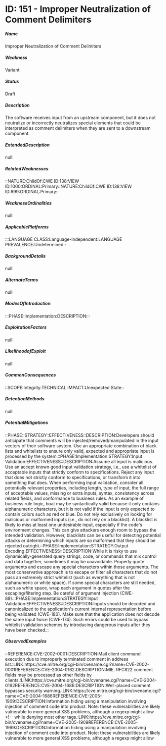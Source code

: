 # ID: 151 - Improper Neutralization of Comment Delimiters
<h5>Name</h5>Improper Neutralization of Comment Delimiters
<h5>Weakness</h5>Variant
<h5>Status</h5>Draft
<h5>Description</h5>The software receives input from an upstream component, but it does not neutralize or incorrectly neutralizes special elements that could be interpreted as comment delimiters when they are sent to a downstream component.
<h5>ExtendedDescription</h5>null
<h5>RelatedWeaknesses</h5>::NATURE:ChildOf:CWE ID:138:VIEW ID:1000:ORDINAL:Primary::NATURE:ChildOf:CWE ID:138:VIEW ID:699:ORDINAL:Primary::
<h5>WeaknessOrdinalities</h5>null
<h5>ApplicablePlatforms</h5>:::LANGUAGE CLASS:Language-Independent:LANGUAGE PREVALENCE:Undetermined::
<h5>BackgroundDetails</h5>null
<h5>AlternateTerms</h5>null
<h5>ModesOfIntroduction</h5>:::PHASE:Implementation:DESCRIPTION:::
<h5>ExploitationFactors</h5>null
<h5>LikelihoodofExploit</h5>null
<h5>CommonConsequences</h5>::SCOPE:Integrity:TECHNICAL IMPACT:Unexpected State::
<h5>DetectionMethods</h5>null
<h5>PotentialMitigations</h5>::PHASE::STRATEGY::EFFECTIVENESS::DESCRIPTION:Developers should anticipate that comments will be injected/removed/manipulated in the input vectors of their software system. Use an appropriate combination of black lists and whitelists to ensure only valid, expected and appropriate input is processed by the system.::PHASE:Implementation:STRATEGY:Input Validation:EFFECTIVENESS::DESCRIPTION:Assume all input is malicious. Use an accept known good input validation strategy, i.e., use a whitelist of acceptable inputs that strictly conform to specifications. Reject any input that does not strictly conform to specifications, or transform it into something that does. When performing input validation, consider all potentially relevant properties, including length, type of input, the full range of acceptable values, missing or extra inputs, syntax, consistency across related fields, and conformance to business rules. As an example of business rule logic, boat may be syntactically valid because it only contains alphanumeric characters, but it is not valid if the input is only expected to contain colors such as red or blue. Do not rely exclusively on looking for malicious or malformed inputs (i.e., do not rely on a blacklist). A blacklist is likely to miss at least one undesirable input, especially if the code's environment changes. This can give attackers enough room to bypass the intended validation. However, blacklists can be useful for detecting potential attacks or determining which inputs are so malformed that they should be rejected outright.::PHASE:Implementation:STRATEGY:Output Encoding:EFFECTIVENESS::DESCRIPTION:While it is risky to use dynamically-generated query strings, code, or commands that mix control and data together, sometimes it may be unavoidable. Properly quote arguments and escape any special characters within those arguments. The most conservative approach is to escape or filter all characters that do not pass an extremely strict whitelist (such as everything that is not alphanumeric or white space). If some special characters are still needed, such as white space, wrap each argument in quotes after the escaping/filtering step. Be careful of argument injection (CWE-88).::PHASE:Implementation:STRATEGY:Input Validation:EFFECTIVENESS::DESCRIPTION:Inputs should be decoded and canonicalized to the application's current internal representation before being validated (CWE-180). Make sure that the application does not decode the same input twice (CWE-174). Such errors could be used to bypass whitelist validation schemes by introducing dangerous inputs after they have been checked.::
<h5>ObservedExamples</h5>::REFERENCE:CVE-2002-0001:DESCRIPTION:Mail client command execution due to improperly terminated comment in address list.:LINK:https://cve.mitre.org/cgi-bin/cvename.cgi?name=CVE-2002-0001REFERENCE:CVE-2004-0162:DESCRIPTION:MIE. RFC822 comment fields may be processed as other fields by clients.:LINK:https://cve.mitre.org/cgi-bin/cvename.cgi?name=CVE-2004-0162REFERENCE:CVE-2004-1686:DESCRIPTION:Well-placed comment bypasses security warning.:LINK:https://cve.mitre.org/cgi-bin/cvename.cgi?name=CVE-2004-1686REFERENCE:CVE-2005-1909:DESCRIPTION:Information hiding using a manipulation involving injection of comment code into product. Note: these vulnerabilities are likely vulnerable to more general XSS problems, although a regexp might allow >!-- while denying most other tags.:LINK:https://cve.mitre.org/cgi-bin/cvename.cgi?name=CVE-2005-1909REFERENCE:CVE-2005-1969:DESCRIPTION:Information hiding using a manipulation involving injection of comment code into product. Note: these vulnerabilities are likely vulnerable to more general XSS problems, although a regexp might allow <!-- while denying most other tags.:LINK:https://cve.mitre.org/cgi-bin/cvename.cgi?name=CVE-2005-1969
<h5>FunctionalAreas</h5>null
<h5>AffectedResources</h5>null
<h5>TaxonomyMappings</h5>TAXONOMY NAME:PLOVER:ENTRY NAME:Comment Element::::TAXONOMY NAME:Software Fault Patterns:ENTRY ID:SFP24:ENTRY NAME:Tainted input to command::
<h5>RelatedAttackPatterns</h5>null
<h5>Notes</h5>null

